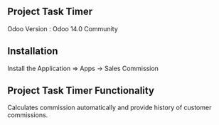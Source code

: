 Project Task Timer
------------------------------------

Odoo Version : Odoo 14.0 Community

Installation
-------------------------------------
Install the Application => Apps -> Sales Commission

Project Task Timer Functionality
---------------------------------------------

Calculates commission automatically and provide history of customer commissions.